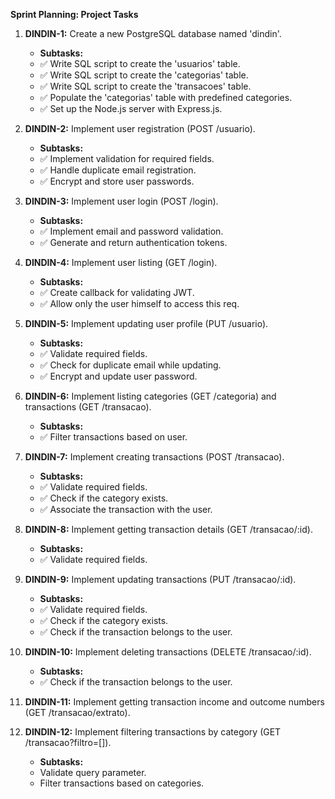 **Sprint Planning: Project Tasks**

01. **DINDIN-1:** Create a new PostgreSQL database named 'dindin'.
    - **Subtasks:** 
     - ✅ Write SQL script to create the 'usuarios' table.
     - ✅ Write SQL script to create the 'categorias' table.
     - ✅ Write SQL script to create the 'transacoes' table.
     - ✅ Populate the 'categorias' table with predefined categories.
     - ✅ Set up the Node.js server with Express.js.

02. **DINDIN-2:** Implement user registration (POST /usuario).
    - **Subtasks:** 
     - ✅ Implement validation for required fields.
     - ✅ Handle duplicate email registration.
     - ✅ Encrypt and store user passwords.

03. **DINDIN-3:** Implement user login (POST /login).
    - **Subtasks:** 
     - ✅ Implement email and password validation.
     - ✅ Generate and return authentication tokens. 

04. **DINDIN-4:** Implement user listing (GET /login).
    - **Subtasks:** 
     - ✅ Create callback for validating JWT.
     - ✅ Allow only the user himself to access this req.

05. **DINDIN-5:** Implement updating user profile (PUT /usuario). 
    - **Subtasks:** 
     - ✅ Validate required fields.
     - ✅ Check for duplicate email while updating.
     - ✅ Encrypt and update user password.

06. **DINDIN-6:** Implement listing categories (GET /categoria) and transactions (GET /transacao).
    - **Subtasks:** 
     - ✅ Filter transactions based on user.

07. **DINDIN-7:** Implement creating transactions (POST /transacao).
    - **Subtasks:** 
     - ✅ Validate required fields.
     - ✅ Check if the category exists.
     - ✅ Associate the transaction with the user.

08. **DINDIN-8:** Implement getting transaction details (GET /transacao/:id).
    - **Subtasks:** 
     - ✅ Validate required fields.

09. **DINDIN-9:** Implement updating transactions (PUT /transacao/:id).
    - **Subtasks:** 
     - ✅ Validate required fields.
     - ✅ Check if the category exists.
     - ✅ Check if the transaction belongs to the user.

10. **DINDIN-10:** Implement deleting transactions (DELETE /transacao/:id).
    - **Subtasks:** 
     - ✅ Check if the transaction belongs to the user.

11. **DINDIN-11:** Implement getting transaction income and outcome numbers (GET /transacao/extrato).

12. **DINDIN-12:** Implement filtering transactions by category (GET /transacao?filtro=[]).
    - **Subtasks:** 
     - Validate query parameter.
     - Filter transactions based on categories.


